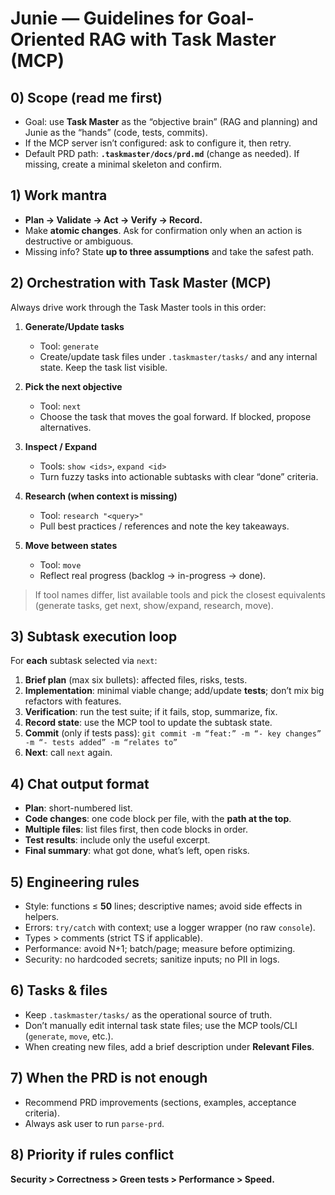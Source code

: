 # Junie — Guidelines for Goal-Oriented RAG with Task Master (MCP)

## 0) Scope (read me first)
- Goal: use **Task Master** as the “objective brain” (RAG and planning) and Junie as the “hands” (code, tests, commits).
- If the MCP server isn’t configured: ask to configure it, then retry.
- Default PRD path: **`.taskmaster/docs/prd.md`** (change as needed). If missing, create a minimal skeleton and confirm.

## 1) Work mantra
- **Plan → Validate → Act → Verify → Record.**
- Make **atomic changes**. Ask for confirmation only when an action is destructive or ambiguous.
- Missing info? State **up to three assumptions** and take the safest path.

## 2) Orchestration with Task Master (MCP)
Always drive work through the Task Master tools in this order:

1. **Generate/Update tasks**  
   - Tool: `generate`  
   - Create/update task files under `.taskmaster/tasks/` and any internal state. Keep the task list visible.

2. **Pick the next objective**  
   - Tool: `next`  
   - Choose the task that moves the goal forward. If blocked, propose alternatives.

3. **Inspect / Expand**  
   - Tools: `show <ids>`, `expand <id>`  
   - Turn fuzzy tasks into actionable subtasks with clear “done” criteria.

4. **Research (when context is missing)**  
   - Tool: `research "<query>"`  
   - Pull best practices / references and note the key takeaways.

5. **Move between states**  
   - Tool: `move`  
   - Reflect real progress (backlog → in-progress → done).

> If tool names differ, list available tools and pick the closest equivalents (generate tasks, get next, show/expand, research, move).

## 3) Subtask execution loop
For **each** subtask selected via `next`:

1) **Brief plan** (max six bullets): affected files, risks, tests.  
2) **Implementation**: minimal viable change; add/update **tests**; don’t mix big refactors with features.  
3) **Verification**: run the test suite; if it fails, stop, summarize, fix.  
4) **Record state**: use the MCP tool to update the subtask state.  
5) **Commit** (only if tests pass): `git commit -m “feat:” -m “- key changes” -m “- tests added” -m “relates to”`
6) **Next**: call `next` again.

## 4) Chat output format
- **Plan**: short-numbered list.  
- **Code changes**: one code block per file, with the **path at the top**.  
- **Multiple files**: list files first, then code blocks in order.  
- **Test results**: include only the useful excerpt.  
- **Final summary**: what got done, what’s left, open risks.

## 5) Engineering rules
- Style: functions ≤ **50** lines; descriptive names; avoid side effects in helpers.  
- Errors: `try/catch` with context; use a logger wrapper (no raw `console`).  
- Types > comments (strict TS if applicable).  
- Performance: avoid N+1; batch/page; measure before optimizing.  
- Security: no hardcoded secrets; sanitize inputs; no PII in logs.

## 6) Tasks & files
- Keep `.taskmaster/tasks/` as the operational source of truth.  
- Don’t manually edit internal task state files; use the MCP tools/CLI (`generate`, `move`, etc.).  
- When creating new files, add a brief description under **Relevant Files**.

## 7) When the PRD is not enough
- Recommend PRD improvements (sections, examples, acceptance criteria).  
- Always ask user to run `parse-prd`.

## 8) Priority if rules conflict
**Security > Correctness > Green tests > Performance > Speed.**
